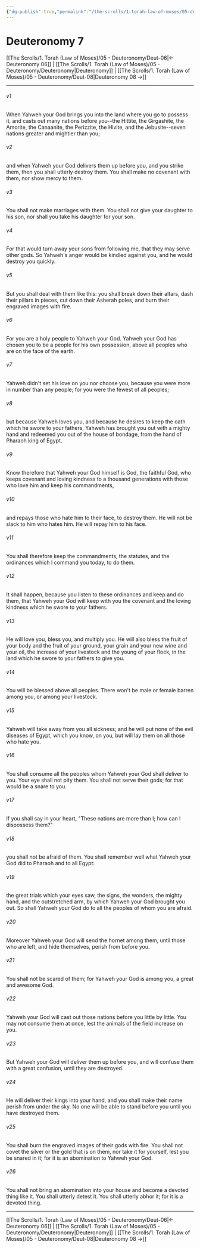 ```yaml
---
{"dg-publish":true,"permalink":"/the-scrolls/1-torah-law-of-moses/05-deuteronomy/deut-07/","tags":["TheScrolls","TorahLawofMoses"]}
---
```



# Deuteronomy 7

[[The Scrolls/1. Torah (Law of Moses)/05 - Deuteronomy/Deut-06\|← Deuteronomy 06]] | [[The Scrolls/1. Torah (Law of Moses)/05 - Deuteronomy/Deuteronomy\|Deuteronomy]] | [[The Scrolls/1. Torah (Law of Moses)/05 - Deuteronomy/Deut-08\|Deuteronomy 08 →]]
***



###### v1 
When Yahweh your God brings you into the land where you go to possess it, and casts out many nations before you--the Hittite, the Girgashite, the Amorite, the Canaanite, the Perizzite, the Hivite, and the Jebusite--seven nations greater and mightier than you; 

###### v2 
and when Yahweh your God delivers them up before you, and you strike them, then you shall utterly destroy them. You shall make no covenant with them, nor show mercy to them. 

###### v3 
You shall not make marriages with them. You shall not give your daughter to his son, nor shall you take his daughter for your son. 

###### v4 
For that would turn away your sons from following me, that they may serve other gods. So Yahweh's anger would be kindled against you, and he would destroy you quickly. 

###### v5 
But you shall deal with them like this: you shall break down their altars, dash their pillars in pieces, cut down their Asherah poles, and burn their engraved images with fire. 

###### v6 
For you are a holy people to Yahweh your God. Yahweh your God has chosen you to be a people for his own possession, above all peoples who are on the face of the earth. 

###### v7 
Yahweh didn't set his love on you nor choose you, because you were more in number than any people; for you were the fewest of all peoples; 

###### v8 
but because Yahweh loves you, and because he desires to keep the oath which he swore to your fathers, Yahweh has brought you out with a mighty hand and redeemed you out of the house of bondage, from the hand of Pharaoh king of Egypt. 

###### v9 
Know therefore that Yahweh your God himself is God, the faithful God, who keeps covenant and loving kindness to a thousand generations with those who love him and keep his commandments, 

###### v10 
and repays those who hate him to their face, to destroy them. He will not be slack to him who hates him. He will repay him to his face. 

###### v11 
You shall therefore keep the commandments, the statutes, and the ordinances which I command you today, to do them. 

###### v12 
It shall happen, because you listen to these ordinances and keep and do them, that Yahweh your God will keep with you the covenant and the loving kindness which he swore to your fathers. 

###### v13 
He will love you, bless you, and multiply you. He will also bless the fruit of your body and the fruit of your ground, your grain and your new wine and your oil, the increase of your livestock and the young of your flock, in the land which he swore to your fathers to give you. 

###### v14 
You will be blessed above all peoples. There won't be male or female barren among you, or among your livestock. 

###### v15 
Yahweh will take away from you all sickness; and he will put none of the evil diseases of Egypt, which you know, on you, but will lay them on all those who hate you. 

###### v16 
You shall consume all the peoples whom Yahweh your God shall deliver to you. Your eye shall not pity them. You shall not serve their gods; for that would be a snare to you. 

###### v17 
If you shall say in your heart, "These nations are more than I; how can I dispossess them?" 

###### v18 
you shall not be afraid of them. You shall remember well what Yahweh your God did to Pharaoh and to all Egypt: 

###### v19 
the great trials which your eyes saw, the signs, the wonders, the mighty hand, and the outstretched arm, by which Yahweh your God brought you out. So shall Yahweh your God do to all the peoples of whom you are afraid. 

###### v20 
Moreover Yahweh your God will send the hornet among them, until those who are left, and hide themselves, perish from before you. 

###### v21 
You shall not be scared of them; for Yahweh your God is among you, a great and awesome God. 

###### v22 
Yahweh your God will cast out those nations before you little by little. You may not consume them at once, lest the animals of the field increase on you. 

###### v23 
But Yahweh your God will deliver them up before you, and will confuse them with a great confusion, until they are destroyed. 

###### v24 
He will deliver their kings into your hand, and you shall make their name perish from under the sky. No one will be able to stand before you until you have destroyed them. 

###### v25 
You shall burn the engraved images of their gods with fire. You shall not covet the silver or the gold that is on them, nor take it for yourself, lest you be snared in it; for it is an abomination to Yahweh your God. 

###### v26 
You shall not bring an abomination into your house and become a devoted thing like it. You shall utterly detest it. You shall utterly abhor it; for it is a devoted thing.

***
[[The Scrolls/1. Torah (Law of Moses)/05 - Deuteronomy/Deut-06\|← Deuteronomy 06]] | [[The Scrolls/1. Torah (Law of Moses)/05 - Deuteronomy/Deuteronomy\|Deuteronomy]] | [[The Scrolls/1. Torah (Law of Moses)/05 - Deuteronomy/Deut-08\|Deuteronomy 08 →]]
